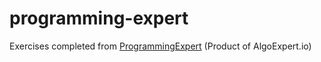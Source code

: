 # programming-expert
Exercises completed from [ProgrammingExpert](https://www.programmingexpert.io/) (Product of AlgoExpert.io)
